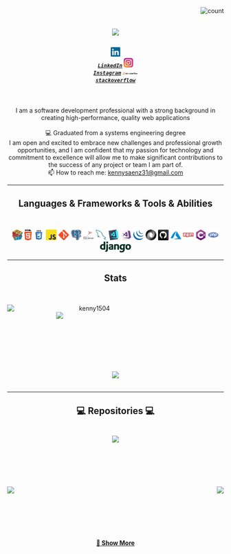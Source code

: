 <img align="right" src="https://visitor-badge.laobi.icu/badge?page_id=kenny1504" alt="count">

<h1 align="center">
  <a href="https://git.io/typing-svg">
    <img src="https://readme-typing-svg.herokuapp.com/?lines=👋HELLO...!+;I+AM+KENNY+SAENZ....;HOW+ARE+YOU!&center=true&size=30">
  </a>
</h1>

<h5 align="center">

<code><a href="https://www.linkedin.com/in/kenny-saenz/" title="LinkedIn Profile"><img width="22" src="images/linkedin.svg"> LinkedIn</a></code>
<code><a href="https://www.instagram.com/kenny__saenz/" title="Instagram Profile"><img width="22" src="images/instagram.svg" > Instagram</a></code>
<code><a href="https://stackoverflow.com/users/12375028/kenny-sa%c3%a8nz" title="stackoverflow Profile"><img width="35" src="images/stackoverflow.svg" > stackoverflow</a></code>
<br>
</h5>
<br>
<p align="center">
  I am a software development professional with a strong background in creating high-performance, quality web applications
  <br>
  <br>
  💻 Graduated from a systems engineering degree
  <br>
  I am open and excited to embrace new challenges and professional growth opportunities, and I am confident that my passion for technology and commitment to excellence will allow me to make significant contributions to the success of any project or team I am part of.
  <br>
  📫 How to reach me: <a href="mailto: kennysaenz31@gmail.com">kennysaenz31@gmail.com</a>
</p>

<hr>
<h2 align="center">Languages & Frameworks & Tools & Abilities </h2>
<br>
<p align="center">
  <code><img title="Problem Solving" height="25" src="images/problemSolving.png"></code>
  <code><img title="HTML5" height="25" src="images/html5.svg"></code>
  <code><img title="CSS" height="25" src="images/css.svg"></code>
  <code><img title="Javascript" height="25" src="images/javascript.svg"></code>
  <code><img title="Git" height="25" src="images/git-original.svg"></code>
  <code><img title="PostgreSQL" height="25" src="images/postgresql.svg"></code>
  <code><img title="SQL server" height="25" src="images/sql-server.svg"></code>
  <code><img title="MySQL" height="25" src="images/mysql.svg"></code>
  <code><img title="Visual Studio Code" height="25" src="images/vscode.png"></code>
  <code><img title="Microsoft Visual Studio" height="25" src="images/visualstudio.png"></code>
  <code><img title="JQuery" height="25" src="images/jquery-original.svg"></code>
  <code><img title="JSON" height="25" src="images/json.svg"></code>
  <code><img title="GitHub" height="25" src="images/github.svg"></code>
  <code><img title="Azure" height="25" src="images/azure.svg"></code>
  <code><img title="npm" height="25" src="images/npm.svg"></code>
  <code><img title="C#" height="25" src="images/cSharp.svg"></code>
  <code><img title="PHP" height="25" src="images/php.svg"></code>
  <code><img title="Django" height="25" src="images/django.svg"></code>
</p>
<hr>

<h2 align="center"> Stats </h2>
<br>
<p align=center>
<div align=center>
  <a href="https://github.com/denvercoder1/github-readme-streak-stats" title="Go to Source">
    <img align="left" width=390 src="https://github-readme-streak-stats.herokuapp.com/?user=kenny1504&theme=react&border=61dafb&hide_border=true" alt="kenny1504" />
  </a>
  <a href="https://github.com/anuraghazra/github-readme-stats" title="Go to Source">
    <img align="right" width=390 src="https://github-readme-stats.vercel.app/api?username=kenny1504&show_icons=true&theme=react&border_color=61dafb&hide_border=true" />
  </a>
</div>
<br><br><br><br><br><br><br><br><br>
<div align=center>
  <a href="https://github.com/anuraghazra/github-readme-stats">
    <img width=325 align="center" src="https://github-readme-stats.vercel.app/api/top-langs/?username=kenny1504&hide=c%23,PHP,c,,Objective-C,Objective-C%2b%2b,Cuda&title_color=61dafb&text_color=ffffff&icon_color=61dafb&bg_color=20232a&langs_count=8&layout=compact&border_color=61dafb&hide_border=true" />
  </a>
</div>
<br>
</h5>

<hr>

<h2 align="center">💻 Repositories ‍💻</h2>
<br>
<div width="100%" align="center">
  <a align="right" href="https://github.com/kenny1504/LDCI" title="LDCI"><img align="center" height="115" src="https://github-readme-stats.vercel.app/api/pin/?username=kenny1504&repo=LDCI&theme=react&border_color=61dafb&border_radius=10"></a>
</div>
<br/><br/><br/><br/><br/><br/>
<div width="100%" align="center">
  <a align="left" href="https://github.com/kenny1504/Redes_de_Solidaridad_Core" title="Redes_de_Solidaridad_Core"><img align="left" height="115" src="https://github-readme-stats.vercel.app/api/pin/?username=kenny1504&repo=Redes_de_Solidaridad_Core&theme=react&border_color=61dafb&border_radius=10"></a>
  <a align="right" href="https://github.com/kenny1504/Edunica" title="Edunica"><img align="right" height="115" src="https://github-readme-stats.vercel.app/api/pin/?username=kenny1504&repo=Edunica&theme=react&border_color=61dafb&border_radius=10"></a>
</div>
<br/><br/><br/><br/><br/><br/>
<h4 align="center">
  <a href="https://github.com/kenny1504?tab=repositories" title="Show Repositories">🔎 Show More </a>
</h4>
